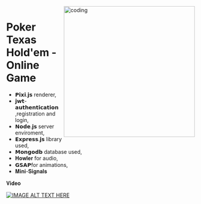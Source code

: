 
<img align="right" alt="coding" src="https://d2gg9evh47fn9z.cloudfront.net/800px_COLOURBOX16586411.jpg" width="350" height="auto">

# Poker Texas Hold'em - Online Game
* 𝗣𝗶𝘅𝗶.𝗷𝘀 renderer,
* 𝗷𝘄𝘁-𝗮𝘂𝘁𝗵𝗲𝗻𝘁𝗶𝗰𝗮𝘁𝗶𝗼𝗻 ,registration and login,
* 𝗡𝗼𝗱𝗲.𝗷𝘀 server enviroment,
* 𝗘𝘅𝗽𝗿𝗲𝘀𝘀.𝗷𝘀 library used,
* 𝗠𝗼𝗻𝗴𝗼𝗱𝗯 database used,
* 𝐇𝐨𝐰𝐥𝐞𝐫 for audio,
* 𝗚𝗦𝗔𝗣for animations,
* 𝐌𝐢𝐧𝐢-𝐒𝐢𝐠𝐧𝐚𝐥𝐬


𝐕𝐢𝐝𝐞𝐨



 [![IMAGE ALT TEXT HERE](https://img.youtube.com/vi/AZp3OtBgEjw/0.jpg)](https://www.youtube.com/watch?v=AZp3OtBgEjw)
